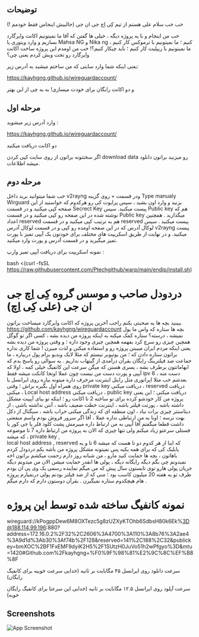 
## توضیحات
خب خب سلام علی هستم از تیم کِی اِچ جی ان جی (جالبیش اینجاس فقط خودمم !)

خب من اینجام و با یه پروژه دیگه ، خیلی ها گفتن که آقا ما نمیتونیم اکانت وایرگارد بسازیم و وارد ویتوری یا Mahsa NG و Nika ng کنیم ؛ ما نمیتونیم با ترموکس کار کنیم ، ما نمیتونیم با ریپلیت کار کنیم ؛ باید چیکار کنیم؟! خب من اومدم این پروژه ساخت اکانت وایرگارد رو تحت وبش کردم یعنی چی؟

یعنی اینکه شما وارد سایتی که من ساختم میشید به آدرس زیر:

https://kayhgng.github.io/wireguardaccount/

و دو اکانت رایگان برای خودت میسازی! به به چی از این بهتر


## مرحله اول
وارد آدرس زیر میشوید :

https://kayhgng.github.io/wireguardaccount/

دو اکانت دریافت میکنید 

اگر سختتونه براتون از روی سایت کپی کردن download data رو میزنید براتون دانلود میشه اطلاعات.


## مرحله دوم
خب شما میتوانید برید داخل  v2rayng ودر قسمت + روی گزینه Type manualy Wirguard بزنید و وارد اون بشید ، سپس پرایوت کی رو هرکدوم که خواستید از این صفحه کپی میکنید و در قسمت Secrect Key پیست میکنید. سپس Public key هم که نوشته شده در این صفحه رو کپی میکنید و در قسمت Public key میگذارید . همچنین اعداد reserved هم به ترتیب کپی میکنید و در قسمت reserved پیست میکنید . سپس لوکال آدرس که در این صفحه اومده رو کپی و در قسمت لوکال آدرس v2rayng پیست میکنید. و در نهایت از طریق اسکریپت های مختلف برای خودتون یک آیپی تمیز با پورت تمیز میگیرید و در قسمت آدرس و پورت وارد میکنید.

نمونه اسکریپت برای دریافت آیپی تمیز وارپ : 

bash <(curl -fsSL https://raw.githubusercontent.com/Ptechgithub/warp/main/endip/install.sh)

# دردودل صاحب و موسس گروه کِی اِچ جی ان جی (علی کِی اِچ)

ببینید بچه ها یه صحبتی بکنم راجب آخرین پروژه که اکانت وایرگارد میساخت براتون https://github.com/kayhgng/wireguardaccount بچه ها ستاره که واس ما پول نمیشه ، درسته؟ ستاره کمک میکنه به اینکه پروژه من دیده بشه ، کسی اگر تو گوگل همچین چیزی رو سرچ کرد بفهمه همچین چیزی وجود داره ؛ و وقتی پروژه من دیده بشه یعنی اینکه مردم ایران میبینن پروژه رو و استفاده میکنن و لذت میبرن !  شما کاری نداره براتون ستاره دادن که ؛ من یوتیوبر نیستم که مثلا لایک ویدیو برام پول دربیاره ، ما جماعت ضد فیلترینگ رایگان بقرآن درآمدی از گیتهاب نداریم .
 یه سوالی رو پاسخ بدم که ابهاماتتون برطرف بشه ، یسری هستن که میگن سرعت این کانفیگ خیلی کمه ، اولا که آیپی و پورت دست من نیست چون عملا اونجا کانکت میشه فقط ipv 6 دست منه ، بعدشم خب  مثلا اپراتوری مثل رایتل اینترنت مزخرف داره میتونه بیاره روی ایرانسل یا روی همراه اول بگیره براش ؛ وقتی private key دریافت میکنی ، reserved دریافت میکنی ، Local host address دریافت میکنی ، public key دریافت میکنی ؛ این یعنی پروژه من کار خودشو کرده برای تو ساخته 2 تا اکانت رو ؛ اینکه تو بیای آیپیت مشکل داشته باشه ، پورتت فیلتر باشه ، اینترنت خطت ضعیف باشه ، آنتن نداشته باشی ، از دیتاسنتر چیزی برات نیاد ، اون منطقه ای که زندگی میکنی خراب باشه ، سیگنال از دکل بهت نرسه ؛ اونا به من ارتباطی نداره عملا ، آقا اگر سرور فروش بودم واسم منفعتی داشت قطعا میگفتم آقا آیپی به من ارتباط داره میبرمش پشت کلود فلر یا جی کور یا فستلی سرعتو زیاد میکنم ولی تنها چیزی که الان به پروژه من ارتباط داره 7 تا موضوعه که میشه ، private key ,   
local host address , reserved که اینا از هر کدوم دو تا هست که میشه 6 تا و یه پابلیک کی که برای همه یکیه 
پس نمیتونه مشکل پروژه من باشه
یکم دردودل کردم باهاتون ، بچه ها حمایت کنید مارو ، من شبانه روز دارم زحمت میکشم براتون اخه 
نمیدونم چی بگم دیگه 
رایگانه دیگه ، پولی ها انقدر حمایت میشن الان من میدونم دیگه جریان پولی هارو توی تابستون سال پیش که من میگم نماینده رسمی یک وی پی ان بودم طرف تو یه هفته 20 میلیون کاسب بود ؛ منی که از ضد فیلتر بودنم پولی درنمیارم پروژه هام هیچکدوم ستاره نمیگیرن . بقرآن دوستون دارم که دارم میگم .


# نمونه کانفیگ ساخته شده توسط این پروژه



wireguard://kPogppDew6M8OXTezc5g8zUZXyKTOhb6SdbsH80k6Ek%3D@188.114.99.196:880?address=172.16.0.2%2F32%2C2606%3A4700%3A110%3A8b76%3A2ae4%3A9d1d%3Ab30%3Af74b%2F128&reserved=141%2C188%2C32&publickey=bmXOC%2BF1FxEMF9dyiK2H5%2F1SUtzH0JuVo51h2wPfgyo%3D&mtu=1420#Github.com%2Fkayhgng+%F0%9F%98%81%E2%9C%8C%EF%B8%8F

سرعت دانلود روی ایرانسل ۴۵ مگابایت بر ثانیه (خدایی سرعت خوبیه برای کانفیگ رایگان)

سرعت آپلود روی ایرانسل ۱۲.۵ مگابایت بر   ثانیه (خدایی این سرعتا برای کانفیگ رایگان خوبه)


## Screenshots

![App Screenshot](https://s8.uupload.ir/files/screenshot_20240916_023247_speedtest_q13e.jpg)


